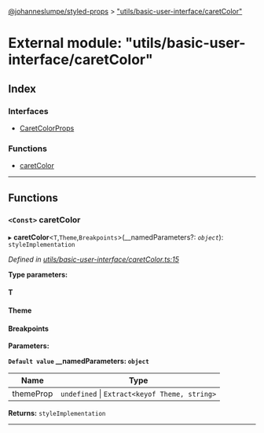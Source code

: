[@johanneslumpe/styled-props](../README.md) > ["utils/basic-user-interface/caretColor"](../modules/_utils_basic_user_interface_caretcolor_.md)

# External module: "utils/basic-user-interface/caretColor"

## Index

### Interfaces

* [CaretColorProps](../interfaces/_utils_basic_user_interface_caretcolor_.caretcolorprops.md)

### Functions

* [caretColor](_utils_basic_user_interface_caretcolor_.md#caretcolor)

---

## Functions

<a id="caretcolor"></a>

### `<Const>` caretColor

▸ **caretColor**<`T`,`Theme`,`Breakpoints`>(__namedParameters?: *`object`*): `styleImplementation`

*Defined in [utils/basic-user-interface/caretColor.ts:15](https://github.com/johanneslumpe/styled-props/blob/8e709f1/src/utils/basic-user-interface/caretColor.ts#L15)*

**Type parameters:**

#### T 
#### Theme 
#### Breakpoints 
**Parameters:**

**`Default value` __namedParameters: `object`**

| Name | Type |
| ------ | ------ |
| themeProp | `undefined` \| `Extract<keyof Theme, string>` |

**Returns:** `styleImplementation`

___

